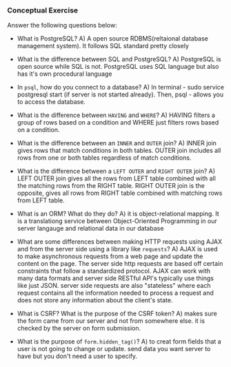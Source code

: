 ### Conceptual Exercise

Answer the following questions below:

- What is PostgreSQL?
A) A open source RDBMS(reltaional database management system). It follows SQL standard pretty closely

- What is the difference between SQL and PostgreSQL?
A) PostgreSQL is open source while SQL is not. PostgreSQL uses SQL language but also has it's own procedural language

- In `psql`, how do you connect to a database?
A) In terminal - sudo service postgresql start (if server is not started already). Then, psql - allows you to access the database.

- What is the difference between `HAVING` and `WHERE`?
A) HAVING filters a group of rows based on a condition and WHERE just filters rows based on a condition. 

- What is the difference between an `INNER` and `OUTER` join?
A) INNER join gives rows that match conditions in both tables. OUTER join includes all rows from one or both tables regardless of match conditions.

- What is the difference between a `LEFT OUTER` and `RIGHT OUTER` join?
A) LEFT OUTER join gives all the rows from LEFT table combined with all the matching rows from the RIGHT table. RIGHT OUTER join is the opposite, gives all rows from RIGHT table combined with matching rows from LEFT table.

- What is an ORM? What do they do?
A) it is object-relational mapping. It is a translationg service between Object-Oriented Programming in our server langauge and relational data in our database

- What are some differences between making HTTP requests using AJAX 
  and from the server side using a library like `requests`?
  A) AJAX is used to make asynchronous requests from a web page and update the content on the page. The server side http requests are based off certain constraints that follow a standardized protocol. AJAX can work with many data formats and server side RESTful API's typically use things like just JSON. server side requests are also "stateless" where each request contains all the information needed to process a request and does not store any information about the client's state.

- What is CSRF? What is the purpose of the CSRF token?
A) makes sure the form came from our server and not from somewhere else. it is checked by the server on form submission.

- What is the purpose of `form.hidden_tag()`?
A) to creat form fields that a user is not going to change or update. send data you want server to have but you don't need a user to specify.